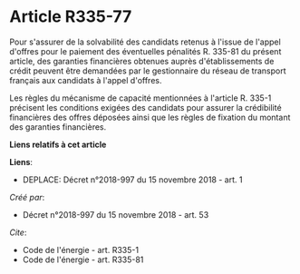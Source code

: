 # Article R335-77

Pour s'assurer de la solvabilité des candidats retenus à l'issue de l'appel d'offres pour le paiement des éventuelles
pénalités R. 335-81 du présent article, des garanties financières obtenues auprès d'établissements de crédit peuvent être
demandées par le gestionnaire du réseau de transport français aux candidats à l'appel d'offres.

Les règles du mécanisme de capacité mentionnées à l'article R. 335-1 précisent les conditions exigées des candidats pour
assurer la crédibilité financières des offres déposées ainsi que les règles de fixation du montant des garanties financières.

**Liens relatifs à cet article**

**Liens**:

  - DEPLACE: Décret n°2018-997 du 15 novembre 2018 - art. 1

_Créé par_:

  - Décret n°2018-997 du 15 novembre 2018 - art. 53

_Cite_:

  - Code de l'énergie - art. R335-1
  - Code de l'énergie - art. R335-81
